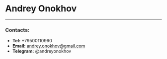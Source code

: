 # Andrey Onokhov
---
### Contacts:

* **Tel:** +79500110960
* **Email:** andrey.onokhov@gmail.com
* **Telegram:** @andreyonokhov



